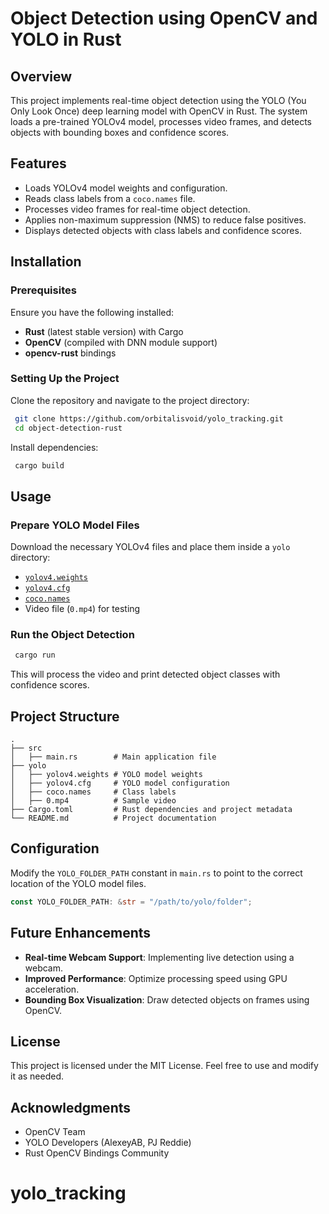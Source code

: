 # Object Detection using OpenCV and YOLO in Rust

## Overview
This project implements real-time object detection using the YOLO (You Only Look Once) deep learning model with OpenCV in Rust. The system loads a pre-trained YOLOv4 model, processes video frames, and detects objects with bounding boxes and confidence scores.

## Features
- Loads YOLOv4 model weights and configuration.
- Reads class labels from a `coco.names` file.
- Processes video frames for real-time object detection.
- Applies non-maximum suppression (NMS) to reduce false positives.
- Displays detected objects with class labels and confidence scores.

## Installation
### Prerequisites
Ensure you have the following installed:
- **Rust** (latest stable version) with Cargo
- **OpenCV** (compiled with DNN module support)
- **opencv-rust** bindings

### Setting Up the Project
Clone the repository and navigate to the project directory:
```sh
 git clone https://github.com/orbitalisvoid/yolo_tracking.git
 cd object-detection-rust
```

Install dependencies:
```sh
 cargo build
```

## Usage
### Prepare YOLO Model Files
Download the necessary YOLOv4 files and place them inside a `yolo` directory:
- [`yolov4.weights`](https://github.com/AlexeyAB/darknet)
- [`yolov4.cfg`](https://github.com/AlexeyAB/darknet)
- [`coco.names`](https://github.com/pjreddie/darknet/blob/master/data/coco.names)
- Video file (`0.mp4`) for testing

### Run the Object Detection
```sh
 cargo run
```
This will process the video and print detected object classes with confidence scores.

## Project Structure
```
.
├── src
│   ├── main.rs        # Main application file 
├── yolo
│   ├── yolov4.weights # YOLO model weights
│   ├── yolov4.cfg     # YOLO model configuration
│   ├── coco.names     # Class labels
│   ├── 0.mp4          # Sample video
├── Cargo.toml         # Rust dependencies and project metadata
└── README.md          # Project documentation
```

## Configuration
Modify the `YOLO_FOLDER_PATH` constant in `main.rs` to point to the correct location of the YOLO model files.

```rust
const YOLO_FOLDER_PATH: &str = "/path/to/yolo/folder";
```

## Future Enhancements
- **Real-time Webcam Support**: Implementing live detection using a webcam.
- **Improved Performance**: Optimize processing speed using GPU acceleration.
- **Bounding Box Visualization**: Draw detected objects on frames using OpenCV.

## License
This project is licensed under the MIT License. Feel free to use and modify it as needed.

## Acknowledgments
- OpenCV Team
- YOLO Developers (AlexeyAB, PJ Reddie)
- Rust OpenCV Bindings Community

# yolo_tracking

